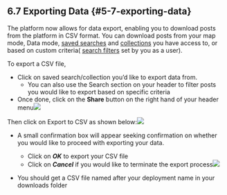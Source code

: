 ## 6.7 Exporting Data {#5-7-exporting-data}

The platform now allows for data export, enabling you to download posts from the platform in CSV format. You can download posts from your map mode, Data mode, [saved searches](../7_analysing_data_on_your_deployment/72_saved_searches.md) and [collections](../7_analysing_data_on_your_deployment/73_collections.md) you have access to, or based on custom criteria\( [search filters](/6_managing_data_in_your_deployment/62_filters.md) set by you as a user\).

To export a CSV file,

* Click on saved search/collection you’d like to export data from.
  * You can also use the Search section on your header to filter posts you would like to export based on specific criteria
* Once done, click on the **Share** button on the right hand of your header menu![](https://lh6.googleusercontent.com/LNQtuzf-gwuQOZQEIMe9fR5P6m6mM1SQaftlXfvcwyrDT8SBPomqSJG35mgTXSQlzTzi9lB8h4_npxRXwkt2xqNC3828jnMguW4-sOQOcvBD2mPuARRKCuCLKTEu5edlOKp2362D)

Then click on Export to CSV as shown below:![](https://lh6.googleusercontent.com/v4-9eMTX87N3FKtDLw1apg_yxn0PO9i0OMAjMK6tNhTVEeRRq4psGGw7CNzpzHo4DUHe8UhQqBLSYJHD0H2_OwK794cU12WRV68d40x4bE5NNG-yU6SAmim9_N_K09W8UfH04lpj)

* A small confirmation box will appear seeking confirmation on whether you would like to proceed with exporting your data.

  * Click on _**OK**_ to export your CSV file
  * Click on _**Cancel**_ if you would like to terminate the export process![](https://lh6.googleusercontent.com/qkF47hvoFluixXp7Bnlla0S2HBytn26ST98LyzllP4Ex9Ak8XrX3Zxiy1KRKQS7FcCfvh0poIudh24S7oAaRRsCNWc0da-pxW116IhQuBcTF5WUrMRhOn9IVCK61Y02GuWUFcW8K)

* You should get a CSV file named after your deployment name in your downloads folder




